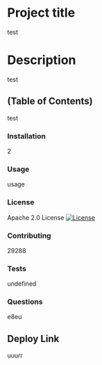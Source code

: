 

# Project title
test

# Description
test

## (Table of Contents)
test

### Installation
2

### Usage
usage

### License
Apache 2.0 License
[![License](https://img.shields.io/badge/License-Apache_2.0-blue.svg)](https://opensource.org/licenses/Apache-2.0)


### Contributing
29288

### Tests
undefined

### Questions
e8eu


## Deploy Link
uuurr